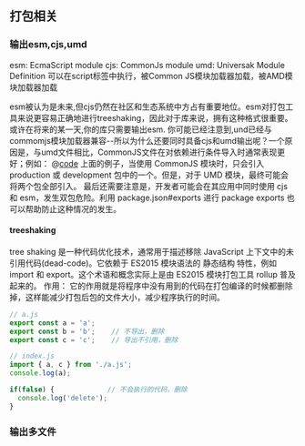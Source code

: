 ## 打包相关
### 输出esm,cjs,umd
esm: EcmaScript module
cjs: CommonJs module
umd: Universak Module Definition 可以在script标签中执行，被Common JS模块加载器加载，被AMD模块加载器加载

esm被认为是未来,但cjs仍然在社区和生态系统中方占有重要地位。esm对打包工具来说更容易正确地进行treeshaking，因此对于库来说，拥有这种格式很重要。或许在将来的某一天,你的库只需要输出esm.
你可能已经注意到,und已经与commomjs模块加载器兼容--所以为什么还要同时具备cjs和umd输出呢？一个原因是，与umd文件相比，CommonJS文件在对依赖进行条件导入时通常表现更好；例如：
@[code](./build/cjsExports.js)
上面的例子，当使用 CommonJS 模块时，只会引入 production 或 development 包中的一个。但是，对于 UMD 模块，最终可能会将两个包全部引入。
最后还需要注意是，开发者可能会在其应用中同时使用 cjs 和 esm，发生双包危险。利用 package.json#exports 进行 package exports 也可以帮助防止这种情况的发生。

#### treeshaking
tree shaking 是一种代码优化技术，通常用于描述移除 JavaScript 上下文中的未引用代码(dead-code)。它依赖于 ES2015 模块语法的 静态结构 特性，例如 import 和 export。这个术语和概念实际上是由 ES2015 模块打包工具 rollup 普及起来的。
作用：
它的作用就是将程序中没有用到的代码在打包编译的时候都删除掉，这样能减少打包后包的文件大小，减少程序执行的时间。

```js
// a.js
export const a = 'a';
export const b = 'b';    // 不导出，删除
export const c = 'c';    // 导出不引用，删除

// index.js 
import { a, c } from './a.js'; 
console.log(a);

if(false) {             // 不会执行的代码，删除
  console.log('delete');  
}
```


### 输出多文件

